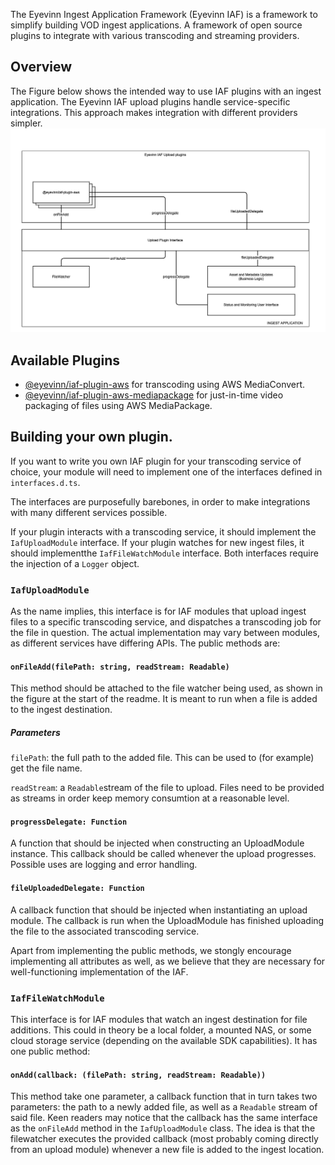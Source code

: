 The Eyevinn Ingest Application Framework (Eyevinn IAF) is a framework to simplify building VOD ingest applications. A framework of open source plugins to integrate with various transcoding and streaming providers. 

## Overview
The Figure below shows the intended way to use IAF plugins with an ingest application. The Eyevinn IAF upload plugins handle service-specific integrations. This approach makes integration with different providers simpler.
![Diagram of Eyevinn Ingest Application Framework](eyevinn-iaf.png)

## Available Plugins

- [@eyevinn/iaf-plugin-aws](https://www.npmjs.com/package/@eyevinn/iaf-plugin-aws) for transcoding using AWS MediaConvert.
- [@eyevinn/iaf-plugin-aws-mediapackage](https://www.npmjs.com/package/@eyevinn/iaf-plugin-aws-mediapackage) for just-in-time video packaging of files using AWS MediaPackage.

## Building your own plugin.

If you want to write you own IAF plugin for your transcoding service of choice, your module will need to implement one of the interfaces defined in `interfaces.d.ts`.

The interfaces are purposefully barebones, in order to make integrations with many different services possible.

If your plugin interacts with a transcoding service, it should implement the `IafUploadModule` interface. If your plugin watches for new ingest files, it should implementthe `IafFileWatchModule` interface. Both interfaces require the injection of a `Logger` object. 

### `IafUploadModule`
As the name implies, this interface is for IAF modules that upload ingest files to a specific transcoding service, and dispatches a transcoding job for the file in question. The actual implementation may vary between modules, as different services have differing APIs.
The public methods are:

#### `onFileAdd(filePath: string, readStream: Readable)`
This method should be attached to the file watcher being used, as shown in the figure at the start of the readme.
It is meant to run when a file is added to the ingest destination. 

##### Parameters

`filePath`: the full path to the added file. This can be used to (for example) get the file name.

`readStream`: a `Readable`stream of the file to upload. Files need to be provided as streams in order keep memory consumtion at a reasonable level.

#### `progressDelegate: Function`
A function that should be injected when constructing an UploadModule instance. This callback should be called whenever the upload progresses. Possible uses are logging and error handling.

#### `fileUploadedDelegate: Function`
A callback function that should be injected when instantiating an upload module. The callback is run when the UploadModule has finished uploading the file to the associated transcoding service.

Apart from implementing the public methods, we stongly encourage implementing all attributes as well, as we believe that they are necessary for well-functioning implementation of the IAF.

### `IafFileWatchModule`
This interface is for IAF modules that watch an ingest destination for file additions. This could in theory be a local folder, a mounted NAS, or some cloud storage service (depending on the available SDK capabilities).
It has one public method: 

#### `onAdd(callback: (filePath: string, readStream: Readable))`
This method take one parameter, a callback function that in turn takes two parameters: the path to a newly added file, as well as a `Readable` stream of said file.
Keen readers may notice that the callback has the same interface as the `onFileAdd` method in the `IafUploadModule` class. The idea is that the filewatcher executes the provided callback (most probably coming directly from an upload module) whenever a new file is added to the ingest location.





 
